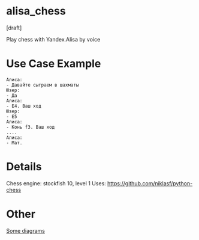 # alisa_chess
[draft]

Play chess with Yandex.Alisa by voice

# Use Case Example

```text
Алиса:
- Давайте сыграем в шахматы
Юзер:
- Да
Алиса:
- Е4. Ваш ход
Юзер:
- Е5
Алиса:
- Конь f3. Ваш ход
....
Алиса:
- Мат.
```

# Details
Chess engine: stockfish 10, level 1
Uses: https://github.com/niklasf/python-chess

# Other
[Some diagrams](https://github.com/axtrace/alisa_chess/blob/69ef50d4f7dad2d828f633468e4566c297f6b164/docs/reqs/hi_seq_diag.md)
